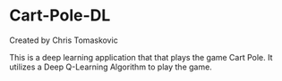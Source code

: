# Cart-Pole-DL

Created by Chris Tomaskovic

This is a deep learning application that that plays the game Cart Pole. It utilizes a Deep Q-Learning Algorithm to play the game.
